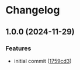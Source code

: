 # Changelog

## 1.0.0 (2024-11-29)


### Features

* initial commit ([1759cd3](https://github.com/chenasraf/github-repos-astro-loader/commit/1759cd35e09ee2fb803f7d1a24b45c337d693251))
